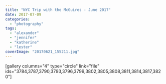 ```yaml
---
title: "NYC Trip with the McGuires - June 2017"
date: 2017-07-09
categories: 
  - "photography"
tags: 
  - "alexander"
  - "jennifer"
  - "katherine"
  - "lester"
coverImage: "20170621_155211.jpg"
---
```


\[gallery columns="4" type="circle" link="file" ids="3784,3787,3790,3793,3796,3799,3802,3805,3808,3811,3814,3817,3820"\]
